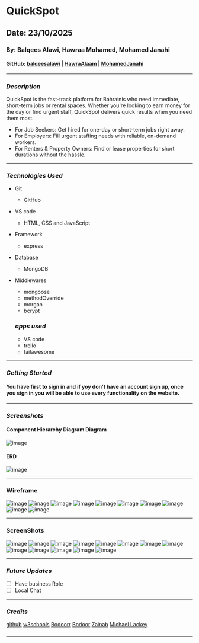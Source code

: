 # QuickSpot

## Date: 23/10/2025

### By: Balqees Alawi, Hawraa Mohamed, Mohamed Janahi

#### GitHub: [balqeesalawi](https://github.com/balqeesalawi) | [HawraAlaam](https://github.com/HawraAlaam) | [MohamedJanahi](https://github.com/Mohamed-Janahi)

---

### **_Description_**

QuickSpot is the fast-track platform for Bahrainis who need immediate, short-term jobs or rental spaces. Whether you're looking to earn money for the day or find urgent staff, QuickSpot delivers quick results when you need them most.
  - For Job Seekers: Get hired for one-day or short-term jobs right away.
  - For Employers: Fill urgent staffing needs with reliable, on-demand workers.
  - For Renters & Property Owners: Find or lease properties for short durations without the hassle.

---

### **_Technologies Used_**

- Git
  - GitHub
- VS code
  - HTML, CSS and JavaScript
- Framework
  - express
- Database
  - MongoDB
- Middlewares
  - mongoose
  - methodOverride
  - morgan
  - bcrypt

  ### **_apps used_**

  - VS code
  - trello
  - tailawesome

---

### **_Getting Started_**

#### You have first to sign in and if yoy don't have an account sign up, once you sign in you will be able to use every functionality on the website.

---

### **_Screenshots_**

#### Component Hierarchy Diagram Diagram
![image](./images/BlankDiagram.png)

#### ERD
![image](./images/ERD.png)

---
### Wireframe

![image](./images/page1.png)
![image](./images/page2.png)
![image](./images/page3.png)
![image](./images/page4.png)
![image](./images/page5.png)
![image](./images/page6.png)
![image](./images/page7.png)
![image](./images/page8.png)
![image](./images/page9.png)
![image](./images/page10.png)

---
### ScreenShots
![image](./images/welcome.png)
![image](./images/register.png)
![image](./images/signin.png)
![image](./images/home.png)
![image](./images/jobList.png)
![image](./images/jobDetails.png)
![image](./images/addJob.png)
![image](./images/placeList.png)
![image](./images/placeDetail.png)
![image](./images/profile.png)
![image](./images/editProfile.png)
![image](./images/booking.png)
![image](./images/complete.png)

---
### **_Future Updates_**

- [ ] Have business Role
- [ ] Local Chat

---

### **_Credits_**

[github](https://github.com/SEB-X-Bahrain/class_wiki)
[w3schools](https://www.w3schools.com/)
[Bodoorr](https://github.com/Bodoorr)
[Bodoor](https://github.com/Bodoorr)
[Zainab](https://github.com/Zeynp62)
[Michael Lackey](https://github.com/NobodysLackey)

#####

---
